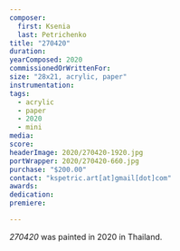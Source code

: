```yaml
---
composer:
  first: Ksenia
  last: Petrichenko
title: "270420"
duration:
yearComposed: 2020
commissionedOrWrittenFor:
size: "28x21, acrylic, paper"
instrumentation:
tags:
  - acrylic
  - paper
  - 2020
  - mini
media:
score:
headerImage: 2020/270420-1920.jpg
portWrapper: 2020/270420-660.jpg
purchase: "$200.00"
contact: "kspetric.art[at]gmail[dot]com"
awards:
dedication:
premiere:

---
```

*270420* was painted in 2020 in Thailand.
<br><Br>
